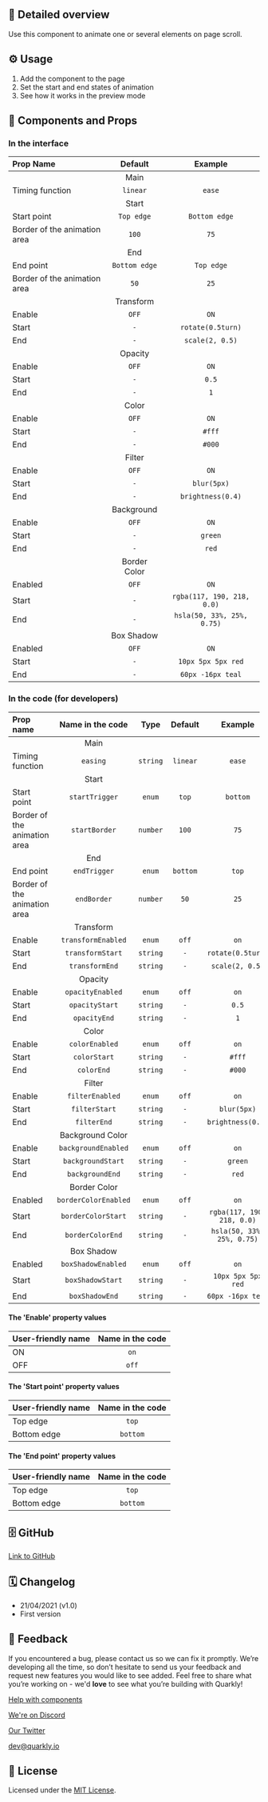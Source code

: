 ## 📖 Detailed overview

Use this component to animate one or several elements on page scroll.

## ⚙️ Usage

1.  Add the component to the page
2.  Set the start and end states of animation
3.  See how it works in the preview mode

## 🧩 Components and Props

### In the interface

| Prop Name                    |    Default    |          Example           |
| :--------------------------- | :-----------: | :------------------------: |
|                              |     Main      |                            |
| Timing function              |   `linear`    |           `ease`           |
|                              |     Start     |                            |
| Start point                  |  `Top edge`   |       `Bottom edge`        |
| Border of the animation area |     `100`     |            `75`            |
|                              |      End      |                            |
| End point                    | `Bottom edge` |         `Top edge`         |
| Border of the animation area |     `50`      |            `25`            |
|                              |   Transform   |                            |
| Enable                       |     `OFF`     |            `ON`            |
| Start                        |      `-`      |     `rotate(0.5turn)`      |
| End                          |      `-`      |      `scale(2, 0.5)`       |
|                              |    Opacity    |                            |
| Enable                       |     `OFF`     |            `ON`            |
| Start                        |      `-`      |           `0.5`            |
| End                          |      `-`      |            `1`             |
|                              |     Color     |                            |
| Enable                       |     `OFF`     |            `ON`            |
| Start                        |      `-`      |           `#fff`           |
| End                          |      `-`      |           `#000`           |
|                              |    Filter     |                            |
| Enable                       |     `OFF`     |            `ON`            |
| Start                        |      `-`      |        `blur(5px)`         |
| End                          |      `-`      |     `brightness(0.4)`      |
|                              |  Background   |                            |
| Enable                       |     `OFF`     |            `ON`            |
| Start                        |      `-`      |          `green`           |
| End                          |      `-`      |           `red`            |
|                              | Border Color  |                            |
| Enabled                      |     `OFF`     |            `ON`            |
| Start                        |      `-`      | `rgba(117, 190, 218, 0.0)` |
| End                          |      `-`      | `hsla(50, 33%, 25%, 0.75)` |
|                              |  Box Shadow   |                            |
| Enabled                      |     `OFF`     |            `ON`            |
| Start                        |      `-`      |     `10px 5px 5px red`     |
| End                          |      `-`      |     `60px -16px teal`      |

### In the code (for developers)

| Prop name                    |   Name in the code   |   Type   | Default  |          Example           |
| :--------------------------- | :------------------: | :------: | :------: | :------------------------: |
|                              |         Main         |          |          |                            |
| Timing function              |       `easing`       | `string` | `linear` |           `ease`           |
|                              |        Start         |          |          |                            |
| Start point                  |    `startTrigger`    |  `enum`  |  `top`   |          `bottom`          |
| Border of the animation area |    `startBorder`     | `number` |  `100`   |            `75`            |
|                              |         End          |          |          |                            |
| End point                    |     `endTrigger`     |  `enum`  | `bottom` |           `top`            |
| Border of the animation area |     `endBorder`      | `number` |   `50`   |            `25`            |
|                              |      Transform       |          |          |                            |
| Enable                       |  `transformEnabled`  |  `enum`  |  `off`   |            `on`            |
| Start                        |   `transformStart`   | `string` |   `-`    |     `rotate(0.5turn)`      |
| End                          |    `transformEnd`    | `string` |   `-`    |      `scale(2, 0.5)`       |
|                              |       Opacity        |          |          |                            |
| Enable                       |   `opacityEnabled`   |  `enum`  |  `off`   |            `on`            |
| Start                        |    `opacityStart`    | `string` |   `-`    |           `0.5`            |
| End                          |     `opacityEnd`     | `string` |   `-`    |            `1`             |
|                              |        Color         |          |          |                            |
| Enable                       |    `colorEnabled`    |  `enum`  |  `off`   |            `on`            |
| Start                        |     `colorStart`     | `string` |   `-`    |           `#fff`           |
| End                          |      `colorEnd`      | `string` |   `-`    |           `#000`           |
|                              |        Filter        |          |          |                            |
| Enable                       |   `filterEnabled`    |  `enum`  |  `off`   |            `on`            |
| Start                        |    `filterStart`     | `string` |   `-`    |        `blur(5px)`         |
| End                          |     `filterEnd`      | `string` |   `-`    |     `brightness(0.4)`      |
|                              |   Background Color   |          |          |                            |
| Enable                       | `backgroundEnabled`  |  `enum`  |  `off`   |            `on`            |
| Start                        |  `backgroundStart`   | `string` |   `-`    |          `green`           |
| End                          |   `backgroundEnd`    | `string` |   `-`    |           `red`            |
|                              |     Border Color     |          |          |                            |
| Enabled                      | `borderColorEnabled` |  `enum`  |  `off`   |            `on`            |
| Start                        |  `borderColorStart`  | `string` |   `-`    | `rgba(117, 190, 218, 0.0)` |
| End                          |   `borderColorEnd`   | `string` |   `-`    | `hsla(50, 33%, 25%, 0.75)` |
|                              |      Box Shadow      |          |          |                            |
| Enabled                      |  `boxShadowEnabled`  |  `enum`  |  `off`   |            `on`            |
| Start                        |   `boxShadowStart`   | `string` |   `-`    |     `10px 5px 5px red`     |
| End                          |    `boxShadowEnd`    | `string` |   `-`    |     `60px -16px teal`      |

#### The 'Enable' property values

| User-friendly name | Name in the code |
| :----------------- | :--------------: |
| ON                 |       `on`       |
| OFF                |      `off`       |

#### The 'Start point' property values

| User-friendly name | Name in the code |
| :----------------- | :--------------: |
| Top edge           |      `top`       |
| Bottom edge        |     `bottom`     |

#### The 'End point' property values

| User-friendly name | Name in the code |
| :----------------- | :--------------: |
| Top edge           |      `top`       |
| Bottom edge        |     `bottom`     |

## 🗄 GitHub

[Link to GitHub](https://github.com/quarkly/community-kit/tree/master/src/ScrollAnimationCustom)

## 🗓 Changelog

-   21/04/2021 (v1.0)
-   First version

## 📮 Feedback

If you encountered a bug, please contact us so we can fix it promptly. We’re developing all the time, so don’t hesitate to send us your feedback and request new features you would like to see added. Feel free to share what you’re working on - we'd **love** to see what you’re building with Quarkly!

[Help with components](https://community.quarkly.io/c/requests/11)

[We're on Discord](https://discord.gg/SuF9vCMJGW)

[Our Twitter](https://twitter.com/quarklyapp)

[dev@quarkly.io](mailto:dev@quarkly.io)

## 📝 License

Licensed under the [MIT License](https://raw.githubusercontent.com/quarkly/community-kit/master/LICENSE).
